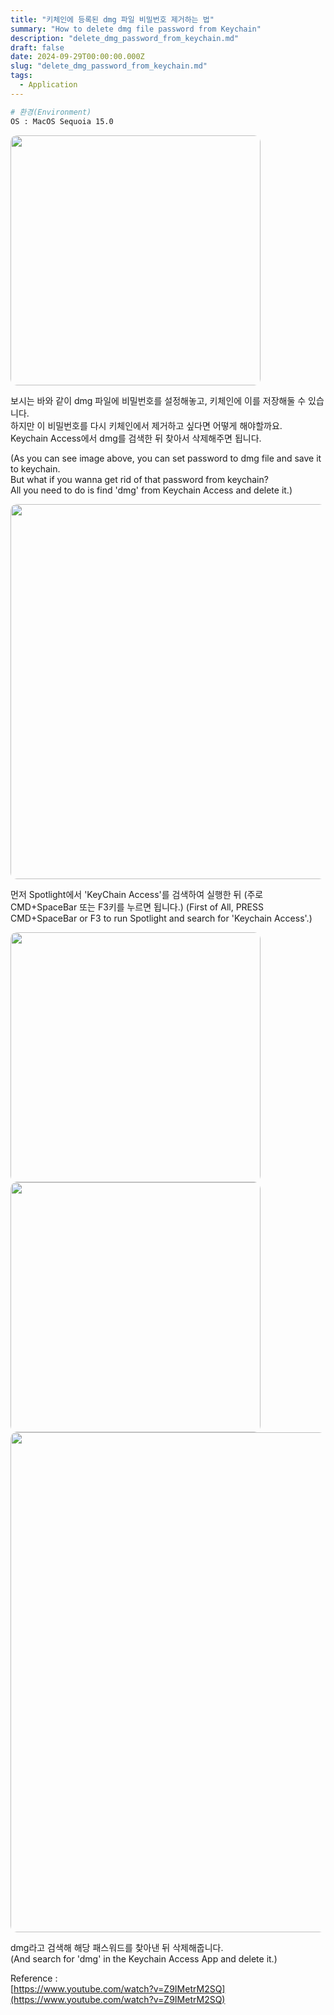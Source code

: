 ```yaml
---
title: "키체인에 등록된 dmg 파일 비밀번호 제거하는 법"
summary: "How to delete dmg file password from Keychain"
description: "delete_dmg_password_from_keychain.md"
draft: false
date: 2024-09-29T00:00:00.000Z
slug: "delete_dmg_password_from_keychain.md"
tags:
  - Application
---
```


```bash
# 환경(Environment)
OS : MacOS Sequoia 15.0
```

<img style='border-radius: 10px' src="/../../images/2024/2024-09-29_1_delete_dmg_password_from_keychain/1.png" width="400">  
<br>

보시는 바와 같이 dmg 파일에 비밀번호를 설정해놓고, 키체인에 이를 저장해둘 수 있습니다.  
하지만 이 비밀번호를 다시 키체인에서 제거하고 싶다면 어떻게 해야할까요.  
Keychain Access에서 dmg를 검색한 뒤 찾아서 삭제해주면 됩니다.  

(As you can see image above, you can set password to dmg file and save it to keychain.  
But what if you wanna get rid of that password from keychain?  
All you need to do is find 'dmg' from Keychain Access and delete it.)  

<img style=' border-radius: 10px' src="/../../images/2024/2024-09-29_1_delete_dmg_password_from_keychain/2.png" width="600">  
<br>

먼저 Spotlight에서 'KeyChain Access'를 검색하여 실행한 뒤
(주로 CMD+SpaceBar 또는 F3키를 누르면 됩니다.)
(First of All, PRESS CMD+SpaceBar or F3 to run Spotlight and search for 'Keychain Access'.)

<img style='border-radius: 10px' src="/../../images/2024/2024-09-29_1_delete_dmg_password_from_keychain/3.png" width="400">  
<br>

<img style='border-radius: 10px' src="/../../images/2024/2024-09-29_1_delete_dmg_password_from_keychain/4.png" width="400">  
<br>

<img style='border-radius: 10px' src="/../../images/2024/2024-09-29_1_delete_dmg_password_from_keychain/5.png" width="800">  
<br>

dmg라고 검색해 해당 패스워드를 찾아낸 뒤 삭제해줍니다.  
(And search for 'dmg' in the Keychain Access App and delete it.)

Reference :   
[https://www.youtube.com/watch?v=Z9IMetrM2SQ](https://www.youtube.com/watch?v=Z9IMetrM2SQ)